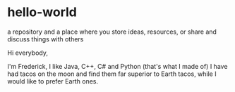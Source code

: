 # hello-world
a repository and a place where you store ideas, resources, or share and discuss things with others

Hi everybody,

I'm Frederick, I like Java, C++, C# and Python (that's what I made of)
I have had tacos on the moon and find them far superior to Earth tacos, while I would like to prefer Earth ones.
